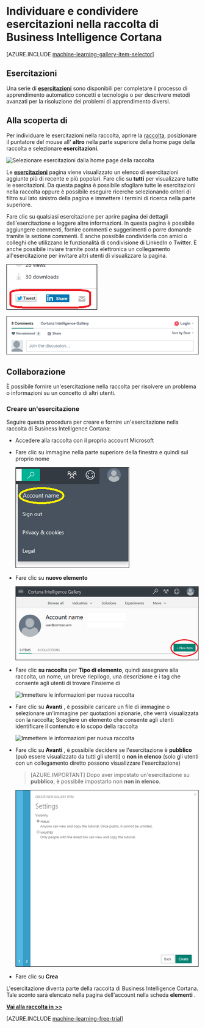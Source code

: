 <properties
    pageTitle="Esercitazioni su Cortana Intelligence raccolta | Microsoft Azure"
    description="Individuare e condividere le esercitazioni nella raccolta di Business Intelligence Cortana."
    services="machine-learning"
    documentationCenter=""
    authors="garyericson"
    manager="jhubbard"
    editor="cgronlun"/>

<tags
    ms.service="machine-learning"
    ms.workload="data-services"
    ms.tgt_pltfrm="na"
    ms.devlang="na"
    ms.topic="article"
    ms.date="10/13/2016"
    ms.author="roopalik;garye"/>


# <a name="discover-and-share-tutorials-in-the-cortana-intelligence-gallery"></a>Individuare e condividere esercitazioni nella raccolta di Business Intelligence Cortana

[AZURE.INCLUDE [machine-learning-gallery-item-selector](../../includes/machine-learning-gallery-item-selector.md)]

## <a name="tutorials"></a>Esercitazioni

Una serie di **[esercitazioni](https://gallery.cortanaintelligence.com/tutorials)** sono disponibili per completare il processo di apprendimento automatico concetti e tecnologie o per descrivere metodi avanzati per la risoluzione dei problemi di apprendimento diversi.

## <a name="discover"></a>Alla scoperta di

Per individuare le esercitazioni nella raccolta, aprire la [raccolta](http://gallery.cortanaintelligence.com), posizionare il puntatore del mouse all' **altro** nella parte superiore della home page della raccolta e selezionare **esercitazioni**.

![Selezionare esercitazioni dalla home page della raccolta](media/machine-learning-gallery-tutorials/select-tutorials-in-gallery.png)

 Le **[esercitazioni](https://gallery.cortanaintelligence.com/tutorials)** 
 pagina viene visualizzato un elenco di esercitazioni aggiunte più di recente e più popolari.
Fare clic su **tutti** per visualizzare tutte le esercitazioni.
Da questa pagina è possibile sfogliare tutte le esercitazioni nella raccolta oppure è possibile eseguire ricerche selezionando criteri di filtro sul lato sinistro della pagina e immettere i termini di ricerca nella parte superiore.

 Fare clic su qualsiasi esercitazione per aprire pagina dei dettagli dell'esercitazione e leggere altre informazioni.
In questa pagina è possibile aggiungere commenti, fornire commenti e suggerimenti o porre domande tramite la sezione commenti. È anche possibile condividerla con amici o colleghi che utilizzano le funzionalità di condivisione di LinkedIn o Twitter. È anche possibile inviare tramite posta elettronica un collegamento all'esercitazione per invitare altri utenti di visualizzare la pagina.

![Condividere questa voce con amici](media\machine-learning-gallery-how-to-use-contribute-publish\share-links.png)

![Aggiungere i propri commenti](media\machine-learning-gallery-how-to-use-contribute-publish\comments.png)


## <a name="contribute"></a>Collaborazione

È possibile fornire un'esercitazione nella raccolta per risolvere un problema o informazioni su un concetto di altri utenti.

### <a name="create-a-tutorial"></a>Creare un'esercitazione

Seguire questa procedura per creare e fornire un'esercitazione nella raccolta di Business Intelligence Cortana:

- Accedere alla raccolta con il proprio account Microsoft

- Fare clic su immagine nella parte superiore della finestra e quindi sul proprio nome

    ![Scegliere il nome dell'account](media\machine-learning-gallery-tutorials\click-account-name.png)

- Fare clic su **nuovo elemento**

    ![Fare clic su "Nuovo elemento"](media\machine-learning-gallery-collections\click-new-item.png)

- Fare clic **su raccolta** per **Tipo di elemento**, quindi assegnare alla raccolta, un nome, un breve riepilogo, una descrizione e i tag che consente agli utenti di trovare l'insieme di

    ![Immettere le informazioni per nuova raccolta](media\machine-learning-gallery-tutorials\create-tutorial-page-1.png)

- Fare clic su **Avanti** , è possibile caricare un file di immagine o selezionare un'immagine per quotazioni azionarie, che verrà visualizzata con la raccolta; Scegliere un elemento che consente agli utenti identificare il contenuto e lo scopo della raccolta

    ![Immettere le informazioni per nuova raccolta](media\machine-learning-gallery-tutorials\create-tutorial-page-2.png)

- Fare clic su **Avanti** , è possibile decidere se l'esercitazione è **pubblico** (può essere visualizzato da tutti gli utenti) o **non in elenco** (solo gli utenti con un collegamento diretto possono visualizzare l'esercitazione)

    > [AZURE.IMPORTANT] Dopo aver impostato un'esercitazione su **pubblico**, è possibile impostarlo non **non in elenco**.

    ![Selezionare pubblico o non in elenco](media\machine-learning-gallery-tutorials\create-tutorial-page-3.png)

- Fare clic su **Crea**

L'esercitazione diventa parte della raccolta di Business Intelligence Cortana. Tale sconto sarà elencato nella pagina dell'account nella scheda **elementi** .


**[Vai alla raccolta in >>](http://gallery.cortanaintelligence.com)**

[AZURE.INCLUDE [machine-learning-free-trial](../../includes/machine-learning-free-trial.md)]
